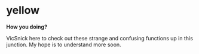 # yellow

<strong>How you doing?</strong>

VicSnick here to check out these strange and confusing functions up in this junction. My hope is to understand more soon.
